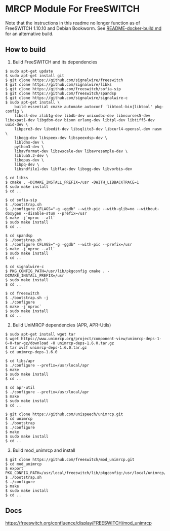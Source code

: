 # MRCP Module For FreeSWITCH

Note that the instructions in this readme no longer function as of FreeSWITCH 1.10.10 and Debian Bookworm.  See [README-docker-build.md](README-docker-build.md) for an alternative build.

## How to build

1. Build FreeSWITCH and its dependencies
```
$ sudo apt-get update 
$ sudo apt-get install git
$ git clone https://github.com/signalwire/freeswitch
$ git clone https://github.com/signalwire/libks
$ git clone https://github.com/freeswitch/sofia-sip
$ git clone https://github.com/freeswitch/spandsp
$ git clone https://github.com/signalwire/signalwire-c
$ sudo apt-get install \
    build-essential cmake automake autoconf 'libtool-bin|libtool' pkg-config \
    libssl-dev zlib1g-dev libdb-dev unixodbc-dev libncurses5-dev libexpat1-dev libgdbm-dev bison erlang-dev libtpl-dev libtiff5-dev uuid-dev \
    libpcre3-dev libedit-dev libsqlite3-dev libcurl4-openssl-dev nasm \
    libogg-dev libspeex-dev libspeexdsp-dev \
    libldns-dev \
    python3-dev \
    libavformat-dev libswscale-dev libavresample-dev \
    liblua5.2-dev \
    libopus-dev \
    libpq-dev \
    libsndfile1-dev libflac-dev libogg-dev libvorbis-dev

$ cd libks
$ cmake . -DCMAKE_INSTALL_PREFIX=/usr -DWITH_LIBBACKTRACE=1
$ sudo make install
$ cd ..

$ cd sofia-sip
$ ./bootstrap.sh
$ ./configure CFLAGS="-g -ggdb" --with-pic --with-glib=no --without-doxygen --disable-stun --prefix=/usr
$ make -j`nproc --all`
$ sudo make install
$ cd ..

$ cd spandsp
$ ./bootstrap.sh
$ ./configure CFLAGS="-g -ggdb" --with-pic --prefix=/usr
$ make -j`nproc --all`
$ sudo make install
$ cd ..

$ cd signalwire-c
$ PKG_CONFIG_PATH=/usr/lib/pkgconfig cmake . -DCMAKE_INSTALL_PREFIX=/usr
$ sudo make install
$ cd ..

$ cd freeswitch
$ ./bootstrap.sh -j
$ ./configure
$ make -j`nproc`
$ sudo make install
$ cd ..
```

2. Build UniMRCP dependencies (APR, APR-Utils)
```
$ sudo apt-get install wget tar
$ wget https://www.unimrcp.org/project/component-view/unimrcp-deps-1-6-0-tar-gz/download -O unimrcp-deps-1.6.0.tar.gz
$ tar xvzf unimrcp-deps-1.6.0.tar.gz
$ cd unimrcp-deps-1.6.0

$ cd libs/apr
$ ./configure --prefix=/usr/local/apr
$ make
$ sudo make install 
$ cd ..

$ cd apr-util
$ ./configure --prefix=/usr/local/apr
$ make
$ sudo make install
$ cd ..

$ git clone https://github.com/unispeech/unimrcp.git
$ cd unimrcp
$ ./bootstrap
$ ./configure
$ make
$ sudo make install
$ cd ..

```

3. Build mod_unimrcp and install
```
$ git clone https://github.com/freeswitch/mod_unimrcp.git
$ cd mod_unimrcp
$ export PKG_CONFIG_PATH=/usr/local/freeswitch/lib/pkgconfig:/usr/local/unimrcp/lib/pkgconfig
$ ./bootstrap.sh
$ ./configure
$ make
$ sudo make install
$ cd ..
```

## Docs

https://freeswitch.org/confluence/display/FREESWITCH/mod_unimrcp
